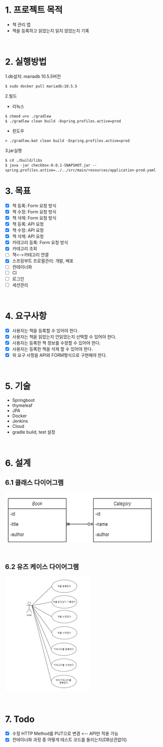 # 1. 프로젝트 목적
- 책 관리 앱
- 책을 등록하고 읽었는지 읽지 않았는지 기록

<br>

# 2. 실행방법
1.db설치: mariadb 10.5.5버전
```
$ sudo docker pull mariadb:10.5.5
```
2.빌드
* 리눅스
```
$ chmod u+x ./gradlew
$ ./gradlew clean build -Dspring.profiles.active=prod
``` 
* 윈도우
```
> ./gradlew.bat clean build -Dspring.profiles.active=prod
```
3.jar실행
```
$ cd ./build/libs
$ java -jar checkbox-0.0.1-SNAPSHOT.jar --spring.profiles.active=../../src/main/resources/application-prod.yaml
```

# 3. 목표
- [x] 책 등록: Form 요청 방식
- [x] 책 수정: Form 요청 방식
- [x] 책 삭제: Form 요청 방식
- [x] 책 등록: API 요청
- [x] 책 수정: API 요청
- [x] 책 삭제: API 요청
- [x] 카테고리 등록: Form 요청 방식
- [x] 카테고리 조회
- [ ] 책<->카테고리 연결
- [x] 스프링부트 프로필관리: 개발, 배포
- [ ] 컨테이너화
- [ ] CI
- [ ] 로그인
- [ ] 세션관리

<br>

# 4. 요구사항
- [x] 사용자는 책을 등록할 수 있어야 한다.
- [x] 사용자는 책을 읽었는지 안읽었는지 선택할 수 있어야 한다.
- [x] 사용자는 등록한 책 정보를 수정할 수 있어야 한다.
- [x] 사용자는 등록한 책을 삭제 할 수 있어야 한다.
- [x] 위 요구 사항을 API와 FORM형식으로 구현해야 한다.

<br>

# 5. 기술
- Springboot
- thymeleaf
- JPA
- Docker
- Jenkins
- Cloud
- gradle build, test 설정

<br>

# 6. 설계
## 6.1 클래스 다이어그램
![class_diagram](imgs/class_diagram.png) 

<br>

## 6.2 유즈 케이스 다이어그램
![use_case](imgs/use_case.png)

<br>

# 7. Todo
- [x] 수정 HTTP Method를 PUT으로 변경 <-- API만 적용 가능
- [x] 컨테이너화 과정 중 어떻게 테스트 코드를 돌리는지(DB상관없이)